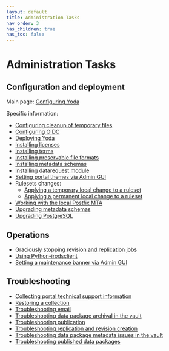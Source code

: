 ```yaml
---
layout: default
title: Administration Tasks
nav_order: 3
has_children: true
has_toc: false
---
```

# Administration Tasks

## Configuration and deployment

Main page: [Configuring Yoda](configuring-yoda.md)

Specific information:
- [Configuring cleanup of temporary files](configuring-cleanup-temporary-files.md)
- [Configuring OIDC](configuring-openidc.md)
- [Deploying Yoda](deploying-yoda.md)
- [Installing licenses](installing-licenses.md)
- [Installing terms](installing-terms.md)
- [Installing preservable file formats](installing-preservable-file-formats.md)
- [Installing metadata schemas](installing-metadata-schemas.md)
- [Installing datarequest module](installing-datarequest-module.md)
- [Setting portal themes via Admin GUI](setting-theme.md)
- Rulesets changes:
    - [Applying a temporary local change to a ruleset](hotfixing-ruleset.md)
    - [Applying a permanent local change to a ruleset](local-ruleset-patch.md)
- [Working with the local Postfix MTA](local-postfix-mta.md)
- [Upgrading metadata schemas](upgrading-metadata-schemas.md)
- [Upgrading PostgreSQL](upgrading-postgresql.md)

## Operations

- [Graciously stopping revision and replication jobs](setting-job-flags.md)
- [Using Python-irodsclient](using-python-irodsclient.md)
- [Setting a maintenance banner via Admin GUI](setting-maintenance-banner.md)


## Troubleshooting

- [Collecting portal technical support information](portal-tech-support-info.md)
- [Restoring a collection](restore-collection.md)
- [Troubleshooting email](troubleshooting-email.md)
- [Troubleshooting data package archival in the vault](troubleshooting-copy-to-vault.md)
- [Troubleshooting publication](troubleshooting-publication.md)
- [Troubleshooting replication and revision creation](troubleshooting-replication-revisions.md)
- [Troubleshooting data package metadata issues in the vault](troubleshooting-vault-metadata.md)
- [Troubleshooting published data packages](troubleshooting-published-data-packages.md)

